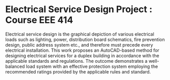 # Electrical Service Design Project : Course EEE 414
Electrical service design is the graphical depiction of various electrical loads such as lighting, power, distribution board schematics, fire prevention design, public address system etc., and therefore must precede every electrical installation. This work proposes an AutoCAD-based method for designing electrical services for a duplex building in accordance with the applicable standards and regulations. The outcome demonstrates a well-balanced load system with an effective protection system employing the recommended ratings provided by the applicable rules and standard.
